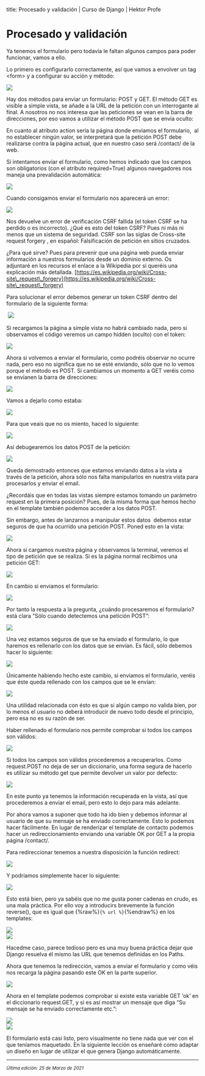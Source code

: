 title: Procesado y validación | Curso de Django | Hektor Profe 

# Procesado y validación

Ya tenemos el formulario pero todavía le faltan algunos campos para
poder funcionar, vamos a ello.

Lo primero es configurarlo correctamente, así que vamos a envolver un
tag \<form\> y a configurar su acción y método:

![]({{cdn}}/django/images/image371.png)

Hay dos métodos para enviar un formulario: POST y GET. El método GET es
visible a simple vista, se añade a la URL de la petición con un
interrogante al final. A nosotros no nos interesa que las peticiones se
vean en la barra de direcciones, por eso vamos a utilizar el método POST
que se envía oculto:

En cuanto al atributo action sería la página donde enviamos el
formulario,  al no establecer ningún valor, se interpretará que la
petición POST debe realizarse contra la página actual, que en nuestro
caso será /contact/ de la web.

Si intentamos enviar el formulario, como hemos indicado que los campos
son obligatorios (con el atributo required=True) algunos navegadores nos
maneja una prevalidación automática:

![]({{cdn}}/django/images/image908.png)

Cuando consigamos enviar el formulario nos aparecerá un error:

![]({{cdn}}/django/images/image504.png)

Nos devuelve un error de verificación CSRF fallida (el token CSRF se ha
perdido o es incorrecto). ¿Qué es esto del token CSRF? Pues ni más ni
menos que un sistema de seguridad. CSRF son las siglas de Cross-site
request forgery , en español: Falsificación de petición en sitios
cruzados.

¿Para qué sirve? Pues para prevenir que una página web pueda enviar
información a nuestros formularios desde un dominio externo. Os
adjuntaré en los recursos el enlace a la Wikipedia por si queréis una
explicación más
detallada. [https://es.wikipedia.org/wiki/Cross-site\_request\_forgery](https://es.wikipedia.org/wiki/Cross-site\_request\_forgery)

Para solucionar el error debemos generar un token CSRF dentro del
formulario de la siguiente forma:

 ![]({{cdn}}/django/images/image20.png)

Si recargamos la página a simple vista no habrá cambiado nada, pero si
observamos el código veremos un campo hidden (oculto) con el token:

![]({{cdn}}/django/images/image44.png)

Ahora si volvemos a enviar el formulario, como podréis observar no
ocurre nada, pero eso no significa que no se esté enviando, sólo que no
lo vemos porque el método es POST. Si cambiamos un momento a GET veréis
como se envíanen la barra de direcciones:

![]({{cdn}}/django/images/image416.png)

Vamos a dejarlo como estaba:

![]({{cdn}}/django/images/image129.png)

Para que veais que no os miento, haced lo siguiente:

![]({{cdn}}/django/images/image84.png)

Así debugearemos los datos POST de la petición:

![]({{cdn}}/django/images/image647.png)

Queda demostrado entonces que estamos enviando datos a la vista a través
de la petición, ahora sólo nos falta manipularlos en nuestra vista para
procesarlos y enviar el email.

¿Recordáis que en todas las vistas siempre estamos tomando un parámetro
request en la primera posición? Pues, de la misma forma que hemos hecho
en el template también podemos acceder a los datos POST.

Sin embargo, antes de lanzarnos a manipular estos datos  debemos estar
seguros de que ha ocurrido una petición POST. Poned esto en la vista:

![]({{cdn}}/django/images/image680.png)

Ahora si cargamos nuestra página y observamos la terminal, veremos el
tipo de petición que se realiza. Si es la página normal recibimos una
petición GET:

![]({{cdn}}/django/images/image754.png)

En cambio si enviamos el formulario:

![]({{cdn}}/django/images/image649.png)

Por tanto la respuesta a la pregunta, ¿cuándo procesaremos el
formulario? está clara “Sólo cuando detectemos una petición POST”:

![]({{cdn}}/django/images/image721.png)

Una vez estamos seguros de que se ha enviado el formulario, lo que
haremos es rellenarlo con los datos que se envían. Es fácil, sólo
debemos hacer lo siguiente:

![]({{cdn}}/django/images/image237.png)

Únicamente habiendo hecho este cambio, si enviamos el formulario, veréis
que éste queda rellenado con los campos que se le envían:

![]({{cdn}}/django/images/image86.png)

Una utilidad relacionada con ésto es que si algún campo no valida bien,
por lo menos el usuario no deberá introducir de nuevo todo desde el
principio, pero esa no es su razón de ser.

Haber rellenado el formulario nos permite comprobar si todos los campos
son válidos:

![]({{cdn}}/django/images/image741.png)

Si todos los campos son válidos procederemos a recuperarlos. Como
request.POST no deja de ser un diccionario, una forma segura de hacerlo
es utilizar su método get que permite devolver un valor por defecto:

![]({{cdn}}/django/images/image459.png)

En este punto ya tenemos la información recuperada en la vista, así que
procederemos a enviar el email, pero esto lo dejo para más adelante.

Por ahora vamos a suponer que todo ha ido bien y debemos informar al
usuario de que su mensaje se ha enviado correctamente. Esto lo podemos
hacer fácilmente. En lugar de renderizar el template de contacto podemos
hacer un redireccionamiento enviando una variable OK por GET a la propia
página /contact/.

Para redireccionar tenemos a nuestra disposición la función redirect:

![]({{cdn}}/django/images/image675.png)

Y podríamos simplemente hacer lo siguiente:

![]({{cdn}}/django/images/image610.png)

Esto está bien, pero ya sabéis que no me gusta poner cadenas en crudo,
es una mala práctica. Por ello voy a introducirs brevemente la función
reverse(), que es igual que {%raw%}`{% url %}`{%endraw%} en los templates:

![]({{cdn}}/django/images/image758.png)\
![]({{cdn}}/django/images/image390.png)

Hacedme caso, parece tedioso pero es una muy buena práctica dejar que
Django resuelva él mismo las URL que tenemos definidas en los Paths.

Ahora que tenemos la redirección, vamos a enviar el formulario y como
véis nos recarga la página pasando este OK en la parte superior.

![]({{cdn}}/django/images/image573.png)

Ahora en el template podemos comprobar si existe esta variable GET ‘ok’
en el diccionario request.GET, y si es así mostrar un mensaje que diga
“Su mensaje se ha enviado correctamente etc.”:

![]({{cdn}}/django/images/image109.png)\
![]({{cdn}}/django/images/image744.png)

El formulario está casi listo, pero visualmente no tiene nada que ver
con el que teníamos maquetado. En la siguiente lección os enseñaré como
adaptar un diseño en lugar de utilizar el que genera Django
automáticamente.


___
<small class="edited"><i>Última edición: 25 de Marzo de 2021</i></small>